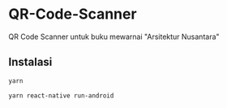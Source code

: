 # QR-Code-Scanner
QR Code Scanner untuk buku mewarnai "Arsitektur Nusantara"

## Instalasi
```bash
yarn
```
```bash
yarn react-native run-android
```
